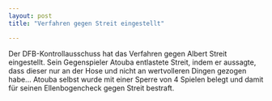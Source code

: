 ```yaml
---
layout: post
title: "Verfahren gegen Streit eingestellt"

---
```


Der DFB-Kontrollausschuss hat das Verfahren gegen Albert Streit eingestellt. Sein Gegenspieler Atouba entlastete Streit, indem er aussagte, dass dieser nur an der Hose und nicht an wertvolleren Dingen gezogen habe... Atouba selbst wurde mit einer Sperre von 4 Spielen belegt und damit für seinen Ellenbogencheck gegen Streit bestraft.



